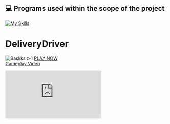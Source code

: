 ## 💻 Programs used within the scope of the project

[![My Skills](https://skillicons.dev/icons?i=vscode,git,cs,unity,pr,ps&per )](https://skillicons.dev)
# DeliveryDriver
![Başlıksız-1](https://github.com/muhammedahmetsekerci/DeliveryDriver/assets/96115180/b031187c-5120-421e-bdc6-e097ba23be44)
[PLAY NOW](https://play.unity.com/mg/other/treasure-driver)
</br>[Gameplay Video](https://youtu.be/lX7-UaHIpi0)

[![GitHub license](https://badgen.net/github/license/Naereen/Strapdown.js)](https://github.com/Naereen/StrapDown.js/blob/master/LICENSE)


